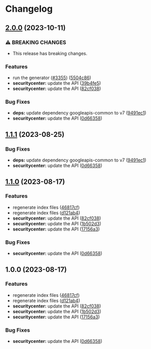 # Changelog

## [2.0.0](https://github.com/googleapis/google-api-nodejs-client/compare/securitycenter-v1.1.1...securitycenter-v2.0.0) (2023-10-11)


### ⚠ BREAKING CHANGES

* This release has breaking changes.

### Features

* run the generator ([#3355](https://github.com/googleapis/google-api-nodejs-client/issues/3355)) ([5504c86](https://github.com/googleapis/google-api-nodejs-client/commit/5504c86fd61740886047320e2ed70f02a164acd7))
* **securitycenter:** update the API ([39b4fe5](https://github.com/googleapis/google-api-nodejs-client/commit/39b4fe528c3aa55d74c498b4bfaf54f6cec40c13))
* **securitycenter:** update the API ([82cf038](https://github.com/googleapis/google-api-nodejs-client/commit/82cf0380c5816ef9139b50127e55e414948c55c3))


### Bug Fixes

* **deps:** update dependency googleapis-common to v7 ([9491ec1](https://github.com/googleapis/google-api-nodejs-client/commit/9491ec1cdc3c413e7d73edcfcd59cf5c28a7c855))
* **securitycenter:** update the API ([0d66358](https://github.com/googleapis/google-api-nodejs-client/commit/0d66358f766a762a8d0cdc6c5f79bfcd5f332dcc))

## [1.1.1](https://github.com/googleapis/google-api-nodejs-client/compare/securitycenter-v1.1.0...securitycenter-v1.1.1) (2023-08-25)


### Bug Fixes

* **deps:** update dependency googleapis-common to v7 ([9491ec1](https://github.com/googleapis/google-api-nodejs-client/commit/9491ec1cdc3c413e7d73edcfcd59cf5c28a7c855))
* **securitycenter:** update the API ([0d66358](https://github.com/googleapis/google-api-nodejs-client/commit/0d66358f766a762a8d0cdc6c5f79bfcd5f332dcc))

## [1.1.0](https://github.com/googleapis/google-api-nodejs-client/compare/securitycenter-v1.0.0...securitycenter-v1.1.0) (2023-08-17)


### Features

* regenerate index files ([46817cf](https://github.com/googleapis/google-api-nodejs-client/commit/46817cfbbdb7030ef55c89dcd5dd54b85d14da5b))
* regenerate index files ([d121ab4](https://github.com/googleapis/google-api-nodejs-client/commit/d121ab4cb630dd1c77a228166da2788bd2bd1175))
* **securitycenter:** update the API ([82cf038](https://github.com/googleapis/google-api-nodejs-client/commit/82cf0380c5816ef9139b50127e55e414948c55c3))
* **securitycenter:** update the API ([1b502d3](https://github.com/googleapis/google-api-nodejs-client/commit/1b502d3418a5f1c9729de4f679b355e9bff5255f))
* **securitycenter:** update the API ([17156a3](https://github.com/googleapis/google-api-nodejs-client/commit/17156a3c5d73e095e98edee257a59e2d7c736ea9))


### Bug Fixes

* **securitycenter:** update the API ([0d66358](https://github.com/googleapis/google-api-nodejs-client/commit/0d66358f766a762a8d0cdc6c5f79bfcd5f332dcc))

## 1.0.0 (2023-08-17)


### Features

* regenerate index files ([46817cf](https://github.com/googleapis/google-api-nodejs-client/commit/46817cfbbdb7030ef55c89dcd5dd54b85d14da5b))
* regenerate index files ([d121ab4](https://github.com/googleapis/google-api-nodejs-client/commit/d121ab4cb630dd1c77a228166da2788bd2bd1175))
* **securitycenter:** update the API ([82cf038](https://github.com/googleapis/google-api-nodejs-client/commit/82cf0380c5816ef9139b50127e55e414948c55c3))
* **securitycenter:** update the API ([1b502d3](https://github.com/googleapis/google-api-nodejs-client/commit/1b502d3418a5f1c9729de4f679b355e9bff5255f))
* **securitycenter:** update the API ([17156a3](https://github.com/googleapis/google-api-nodejs-client/commit/17156a3c5d73e095e98edee257a59e2d7c736ea9))


### Bug Fixes

* **securitycenter:** update the API ([0d66358](https://github.com/googleapis/google-api-nodejs-client/commit/0d66358f766a762a8d0cdc6c5f79bfcd5f332dcc))
